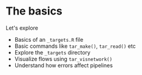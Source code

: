 # The basics

Let's explore

- Basics of an `_targets.R` file
- Basic commands like `tar_make()`, `tar_read()` etc
- Explore the `_targets` directory
- Visualize flows using `tar_visnetwork()`
- Understand how errors affect pipelines